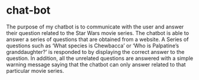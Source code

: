 # chat-bot

The purpose of my chatbot is to communicate with the user and answer their
question related to the Star Wars movie series. The chatbot is able to answer a series
of questions that are obtained from a website. A Series of questions such as ‘What
species is Chewbacca’ or ‘Who is Palpatine’s granddaughter?’ is responded to by
displaying the correct answer to the question. In addition, all the unrelated questions
are answered with a simple warning message saying that the chatbot can only
answer related to that particular movie series.
